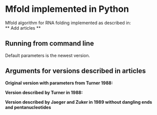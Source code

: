 # Mfold implemented in Python 
Mfold algorithm for RNA folding implemented as described in:   
** Add articles ** 

## Running from command line


Default parameters is the newest version. 

## Arguments for versions described in articles 
**Original version with parameters from Turner 1988:**   



**Version described by Turner in 1988:**   


**Version described by Jaeger and Zuker in 1989 without dangling ends and pentanucleotides**